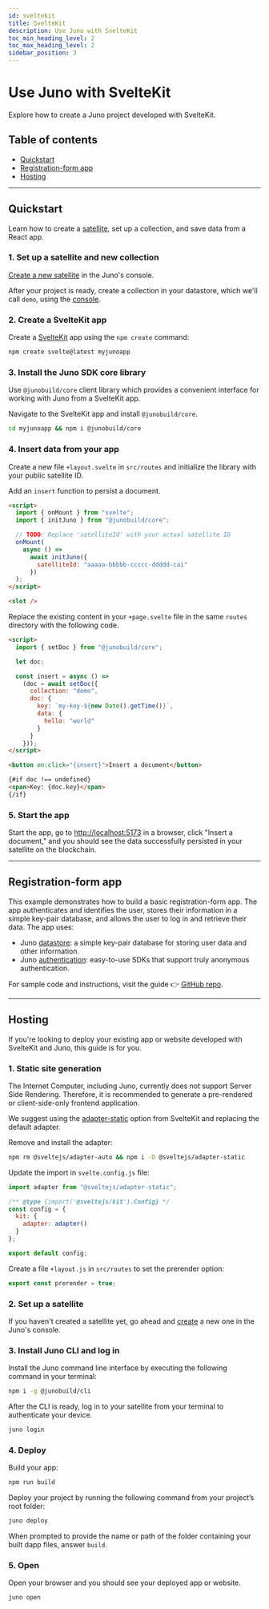 ```yaml
---
id: sveltekit
title: SvelteKit
description: Use Juno with SvelteKit
toc_min_heading_level: 2
toc_max_heading_level: 2
sidebar_position: 3
---
```


# Use Juno with SvelteKit

Explore how to create a Juno project developed with SvelteKit.

## Table of contents

- [Quickstart](#quickstart)
- [Registration-form app](#registration-form-app)
- [Hosting](#hosting)

---

## Quickstart

Learn how to create a [satellite], set up a collection, and save data from a React app.

### 1. Set up a satellite and new collection

[Create a new satellite](../add-juno-to-an-app/create-a-satellite.md) in the Juno's console.

After your project is ready, create a collection in your datastore, which we'll call `demo`, using the [console](https://console.juno.build).

### 2. Create a SvelteKit app

Create a [SvelteKit](https://kit.svelte.dev/docs/creating-a-project) app using the `npm create` command:

```bash
npm create svelte@latest myjunoapp
```

### 3. Install the Juno SDK core library

Use `@junobuild/core` client library which provides a convenient interface for working with Juno from a SvelteKit app.

Navigate to the SvelteKit app and install `@junobuild/core`.

```bash
cd myjunoapp && npm i @junobuild/core
```

### 4. Insert data from your app

Create a new file `+layout.svelte` in `src/routes` and initialize the library with your public satellite ID.

Add an `insert` function to persist a document.

```html title="+layout.svelte"
<script>
  import { onMount } from "svelte";
  import { initJuno } from "@junobuild/core";

  // TODO: Replace 'satelliteId' with your actual satellite ID
  onMount(
    async () =>
      await initJuno({
        satelliteId: "aaaaa-bbbbb-ccccc-ddddd-cai"
      })
  );
</script>

<slot />
```

Replace the existing content in your `+page.svelte` file in the same `routes` directory with the following code.

```html title="+page.svelte"
<script>
  import { setDoc } from "@junobuild/core";

  let doc;

  const insert = async () =>
    (doc = await setDoc({
      collection: "demo",
      doc: {
        key: `my-key-${new Date().getTime()}`,
        data: {
          hello: "world"
        }
      }
    }));
</script>

<button on:click="{insert}">Insert a document</button>

{#if doc !== undefined}
<span>Key: {doc.key}</span>
{/if}
```

### 5. Start the app

Start the app, go to [http://localhost:5173](http://localhost:5173) in a browser, click "Insert a document," and you should see the data successfully persisted in your satellite on the blockchain.

---

## Registration-form app

This example demonstrates how to build a basic registration-form app. The app authenticates and identifies the user, stores their information in a simple key-pair database, and allows the user to log in and retrieve their data. The app uses:

- Juno [datastore](../build/datastore.md): a simple key-pair database for storing user data and other information.
- Juno [authentication](../build/authentication.md): easy-to-use SDKs that support truly anonymous authentication.

For sample code and instructions, visit the guide 👉 [GitHub repo](https://github.com/junobuild/examples/tree/main/svelte/form).

---

## Hosting

If you're looking to deploy your existing app or website developed with SvelteKit and Juno, this guide is for you.

### 1. Static site generation

The Internet Computer, including Juno, currently does not support Server Side Rendering. Therefore, it is recommended to generate a pre-rendered or client-side-only frontend application.

We suggest using the [adapter-static](https://kit.svelte.dev/docs/adapter-static) option from SvelteKit and replacing the default adapter.

Remove and install the adapter:

```bash
npm rm @sveltejs/adapter-auto && npm i -D @sveltejs/adapter-static
```

Update the import in `svelte.config.js` file:

```javascript title="svelte.config.js"
import adapter from "@sveltejs/adapter-static";

/** @type {import('@sveltejs/kit').Config} */
const config = {
  kit: {
    adapter: adapter()
  }
};

export default config;
```

Create a file `+layout.js` in `src/routes` to set the prerender option:

```javascript title="+layout.js"
export const prerender = true;
```

### 2. Set up a satellite

If you haven't created a satellite yet, go ahead and [create](../add-juno-to-an-app/create-a-satellite.md) a new one in the Juno's console.

### 3. Install Juno CLI and log in

Install the Juno command line interface by executing the following command in your terminal:

```bash
npm i -g @junobuild/cli
```

After the CLI is ready, log in to your satellite from your terminal to authenticate your device.

```bash
juno login
```

### 4. Deploy

Build your app:

```bash
npm run build
```

Deploy your project by running the following command from your project’s root folder:

```bash
juno deploy
```

When prompted to provide the name or path of the folder containing your built dapp files, answer `build`.

### 5. Open

Open your browser and you should see your deployed app or website.

```bash
juno open
```

[satellite]: ../terminology.md#satellite
